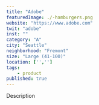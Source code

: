 ```yaml
---
title: "Adobe"
featuredImage: ./-hamburgers.png
website: "https://www.adobe.com"
twit: "adobe"
inst: ""
category: "A"
city: "Seattle"
neighborhood: "Fremont"
size: "Large (41-100)"
location: ['','']
tags:
    - product
published: true
---
```


Description

